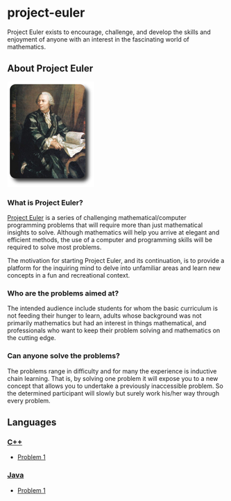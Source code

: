 # project-euler
Project Euler exists to encourage, challenge, and develop the skills and enjoyment of anyone with an interest in the fascinating world of mathematics.

## About Project Euler

![](/.github/euler_portrait.png)

### What is Project Euler?

[Project Euler](https://projecteuler.net/) is a series of challenging mathematical/computer programming problems that will require more than just mathematical insights to solve. Although mathematics will help you arrive at elegant and efficient methods, the use of a computer and programming skills will be required to solve most problems.

The motivation for starting Project Euler, and its continuation, is to provide a platform for the inquiring mind to delve into unfamiliar areas and learn new concepts in a fun and recreational context.

### Who are the problems aimed at?

The intended audience include students for whom the basic curriculum is not feeding their hunger to learn, adults whose background was not primarily mathematics but had an interest in things mathematical, and professionals who want to keep their problem solving and mathematics on the cutting edge.

### Can anyone solve the problems?

The problems range in difficulty and for many the experience is inductive chain learning. That is, by solving one problem it will expose you to a new concept that allows you to undertake a previously inaccessible problem. So the determined participant will slowly but surely work his/her way through every problem.

## Languages

### [C++](/C++/)
- [Problem 1](/C++/problem_1/)

### [Java](/Java/)
- [Problem 1](/Java/problem_1/)

